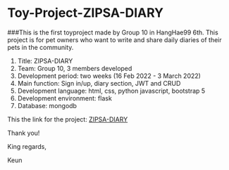 # Toy-Project-ZIPSA-DIARY
###This is the first toyproject made by Group 10 in HangHae99 6th. This project is for pet owners who want to write and share daily diaries of their pets in the community. 


1. Title: ZIPSA-DIARY
2. Team: Group 10, 3 members developed
3. Development period: two weeks (16 Feb 2022 - 3 March 2022)
4. Main function: Sign in/up, diary section, JWT and CRUD
5. Development language: html, css, python javascript, bootstrap 5
6. Development environment: flask
7. Database: mongodb

This the link for the project:
[ZIPSA-DIARY](http://zipsadiary.shop)

Thank you!

King regards,

Keun


